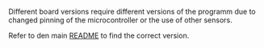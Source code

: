 Different board versions require different versions of the programm due to changed pinning of the microcontroller or the use of other sensors.

Refer to den main [README](README.md#versions) to find the correct version.
